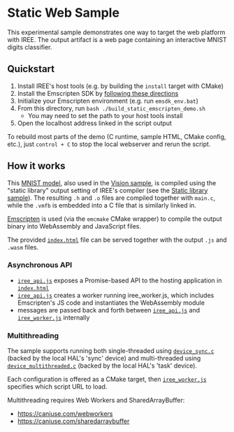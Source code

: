 # Static Web Sample

This experimental sample demonstrates one way to target the web platform with
IREE. The output artifact is a web page containing an interactive MNIST digits
classifier.

## Quickstart

1. Install IREE's host tools (e.g. by building the `install` target with CMake)
2. Install the Emscripten SDK by
   [following these directions](https://emscripten.org/docs/getting_started/downloads.html)
3. Initialize your Emscripten environment (e.g. run `emsdk_env.bat`)
4. From this directory, run `bash ./build_static_emscripten_demo.sh`
    * You may need to set the path to your host tools install
5. Open the localhost address linked in the script output

To rebuild most parts of the demo (C runtime, sample HTML, CMake config, etc.),
just `control + C` to stop the local webserver and rerun the script.

## How it works

This [MNIST model](../../iree/samples/models/mnist.mlir), also used in the
[Vision sample](../../iree/samples/vision/), is compiled using the "static
library" output setting of IREE's compiler (see the
[Static library sample](../../iree/samples/static_library)). The resulting
`.h` and `.o` files are compiled together with `main.c`, while the `.vmfb` is
embedded into a C file that is similarly linked in.

[Emscripten](https://emscripten.org/) is used (via the `emcmake` CMake wrapper)
to compile the output binary into WebAssembly and JavaScript files.

The provided [`index.html`](./index.html) file can be served together with the
output `.js` and `.wasm` files.

### Asynchronous API

* [`iree_api.js`](./iree_api.js) exposes a Promise-based API to the hosting
  application in [`index.html`](./index.html)
* [`iree_api.js`](./iree_api.js) creates a worker running iree_worker.js, which
  includes Emscripten's JS code and instantiates the WebAssembly module
* messages are passed back and forth between [`iree_api.js`](./iree_api.js) and
  [`iree_worker.js`](./iree_worker.js) internally

### Multithreading

The sample supports running both single-threaded using
[`device_sync.c`](./device_sync.c) (backed by the local HAL's 'sync' device)
and multi-threaded using [`device_multithreaded.c`](./device_multithreaded.c)
(backed by the local HAL's 'task' device).

Each configuration is offered as a CMake target, then
[`iree_worker.js`](./iree_worker.js) specifies which script URL to load.

Multithreading requires Web Workers and SharedArrayBuffer:

* https://caniuse.com/webworkers
* https://caniuse.com/sharedarraybuffer
